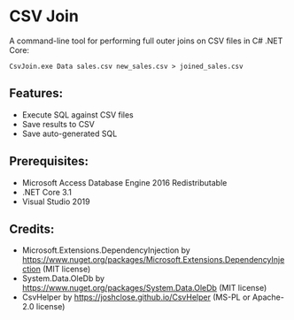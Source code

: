 # CSV Join
A command-line tool for performing full outer joins on CSV files in C# .NET Core:
```
CsvJoin.exe Data sales.csv new_sales.csv > joined_sales.csv
```

## Features:
- Execute SQL against CSV files
- Save results to CSV
- Save auto-generated SQL

## Prerequisites:
- Microsoft Access Database Engine 2016 Redistributable
- .NET Core 3.1
- Visual Studio 2019

## Credits:
- Microsoft.Extensions.DependencyInjection by https://www.nuget.org/packages/Microsoft.Extensions.DependencyInjection (MIT license)
- System.Data.OleDb by https://www.nuget.org/packages/System.Data.OleDb (MIT license)
- CsvHelper by https://joshclose.github.io/CsvHelper (MS-PL or Apache-2.0 license)
